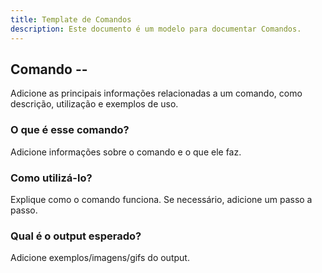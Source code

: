 ```yaml
---
title: Template de Comandos 
description: Este documento é um modelo para documentar Comandos.
---
```


## **Comando --**
Adicione as principais informações relacionadas a um comando, como descrição, utilização e exemplos de uso.


### **O que é esse comando?**
Adicione informações sobre o comando e o que ele faz.

### **Como utilizá-lo?**
Explique como o comando funciona. Se necessário, adicione um passo a passo.

### **Qual é o output esperado?** 
Adicione exemplos/imagens/gifs do output.